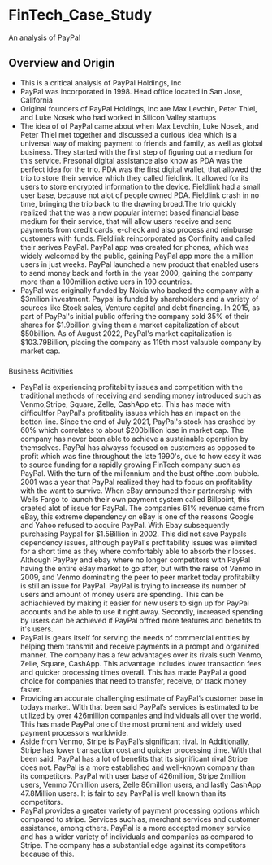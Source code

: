# FinTech_Case_Study
An analysis of PayPal 
## Overview and Origin 
* This is a critical analysis of PayPal Holdings, Inc
* PayPal was incorporated in 1998. Head office located in San Jose, California 
* Original founders of PayPal Holdings, Inc are Max Levchin, Peter Thiel, and Luke Nosek who had worked in Silicon Valley startups 
* The idea of of PayPal came about when Max Levchin, Luke Nosek, and Peter Thiel met together and discussed a curious idea which is a universal way of making payment to friends and family, as well as global business. They started with the first step of figuring out a medium for this service. Presonal digital assistance also know as PDA was the perfect idea for the trio. PDA was the first digital wallet, that allowed the trio to store their service which they  called fieldlink. It allowed for its users to store encrypted information to the device. Fieldlink had a small user base, because not alot of people owned PDA. Fieldlink crash in no time, bringing the trio back to the drawing broad.The trio quickly realized that the was a new popular internet based financial base medium for their service, that will allow users receive and send payments from credit cards, e-check and also process and reinburse customers with funds. Fieldlink reincorporated as Confinity and called their serives PayPal. PayPal app was created for phones, which was widely welcomed by the public, gaining PayPal app more the a million users in just weeks. PayPal launched a new product that enabled users to send money back and forth in the year 2000, gaining the company more than a 100million active uers in 190 countries.
* PayPal was originally funded by Nokia who backed the company with a $3milion investment. Paypal is funded by shareholders and a variety of sources like Stock sales, Venture capital and debt financing. In 2015, as part of PayPal's initial public offering  the company sold 35% of their shares for $1.9billion giving them a market capitalization of about $50billion. As of August 2022, PayPal's market capitalization is $103.79Billion, placing the company as 119th most valauble company by market cap. 

###
Business Acitivities
* PayPal is experiencing profitabilty issues and competition with the traditional methods of receiving and sending money introduced such as Venmo,Stripe, Square, Zelle, CashApp etc. This has made with difficultfor PayPal's profitbality issues which has an impact on the botton line. Since the end of July 2021, PayPal's stock has crashed by 60% which correlates to about $200billion lose in market cap. The company has never been able to achieve a sustainable operation by themselves. PayPal has alwayss focused on customers as opposed to profit which was fine throughout the late 1990's, due to how easy it was to source funding for a rapidly growing FinTech company such as PayPal. With the turn of the millennium and the bust ofthe .com bubble. 2001 was a year that PayPal realized they had to focus on profitablity with the want to survive. When eBay announed their partnership with Wells Fargo to launch their own payment system called Billpoint, this craeted alot of issue for PayPal. The companies 61% revenue came from eBay, this extreme dependency on eBay is one of the reasons Google and Yahoo refused to acquire PayPal. With Ebay subsequently purchasing Paypal for $1.5Billion in 2002. This did not save Paypals dependency issues, although payPal's profitability issues was elimited for a short time as they where comfortably able to absorb their losses. Although PayPay and ebay where no longer competitors with PayPal having the entire eBay market to go after, but with the raise of Venmo in 2009, and Venmo dominating the peer to peer market today profitabilty is still an issue for PayPal. PayPal is trying to increase its number of users and amount of money users are spending. This can be achiachieved by making it easier for new users to sign up for PayPal accounts and be able to use it right away. Secondly, increased spending by users can be achieved if PayPal offred more features and benefits to it's users. 
* PayPal is gears itself for serving the needs of commercial entities by helping them transmit and receive payments in a prompt and organized manner. The company has a few advantages over its rivals such Venmo, Zelle, Square, CashApp. This advantage includes lower transaction fees and quicker processing times overall. This has made PayPal a good choice for companies that need to transfer, receive, or track money faster. 
* Providing an accurate challenging estimate of PayPal’s customer base in todays market. With that been said PayPal’s services is estimated to be utilized by over 426million companies and individuals all over the world. This has made PayPal one of the most prominent and widely used payment processors worldwide.
* Aside from Venmo, Stripe is PayPal’s significant rival. In Additionally, Stripe has lower transaction cost and quicker processing time. With that been said, PayPal has a lot of benefits that its significant rival Stripe does not. PayPal is a more established and well-known company than its competitors. PayPal with user base of 426million, Stripe 2million users, Venmo 70million users, Zelle 86million users, and lastly CashApp 47.8Million users. It is fair to say PayPal is well known than its competitors.
* PayPal provides a greater variety of payment processing options which compared to stripe. Services such as, merchant services and customer assistance, among others. PayPal is a more accepted money service and has a wider variety of individuals and companies as compared to Stripe. The company has a substantial edge against its competitors because of this.
